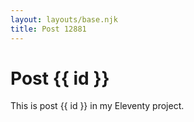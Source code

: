 ```yaml
---
layout: layouts/base.njk
title: Post 12881
---
```


# Post {{ id }}

This is post {{ id }} in my Eleventy project.
